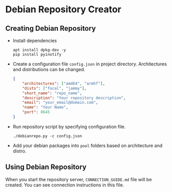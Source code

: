 # Debian Repository Creator

## Creating Debian Repository

* Install dependencies

    ```shell
    apt install dpkg-dev -y
    pip install pyinotify
    ```

* Create a configuration file `config.json` in project directory. Architectures and distributions can be changed.

    ```json
    {
        "architectures": ["amd64", "armhf"],
        "dists": ["focal", "jammy"],
        "short_name": "repo_name",
        "description": "Your repository description",
        "email": "your_email@domain.com",
        "name": "Your Name",
        "port": 8645
    }
    ```

* Run repository script by specifying configuration file.

    ```shell
    ./debianrepo.py -c config.json
    ```

* Add your debian packages into `pool` folders based on architecture and distro.

## Using Debian Repository

When you start the repository server, `CONNECTION_GUIDE.md` file will be created. You can see connection instructions in this file.
